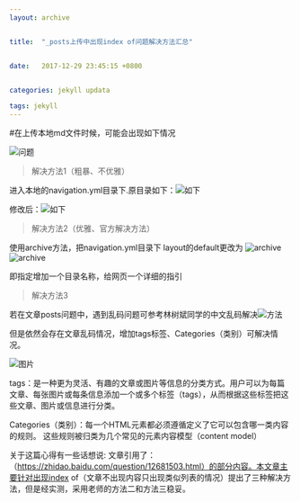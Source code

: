 ```yaml
---
layout: archive


title:  "_posts上传中出现index of问题解决方法汇总"


date:   2017-12-29 23:45:15 +0800


categories: jekyll updata

tags: jekyll
---
```


#在上传本地md文件时候，可能会出现如下情况

![问题](https://github.com/Heresy007/Heresy007.github.io/blob/master/images/index.png?raw=true)

> 解决方法1（粗暴、不优雅）

进入本地的navigation.yml目录下.原目录如下：![如下](https://github.com/Heresy007/Heresy007.github.io/blob/master/images/%E5%BE%AE%E4%BF%A1%E6%88%AA%E5%9B%BE_20180101222610.png?raw=true)

修改后：![如下](https://github.com/Heresy007/Heresy007.github.io/blob/master/images/%E5%BE%AE%E4%BF%A1%E6%88%AA%E5%9B%BE_20180101222552.png?raw=true)
> 解决方法2（优雅、官方解决方法）

使用archive方法，把navigation.yml目录下 layout的default更改为 ![archive](https://github.com/Heresy007/Heresy007.github.io/blob/master/images/%E5%BE%AE%E4%BF%A1%E6%88%AA%E5%9B%BE_20180101225343.png?raw=true)
![archive](https://github.com/Heresy007/Heresy007.github.io/blob/master/images/Y6X0R3U@VVNWUV~PD108%7D88.png?raw=true)

即指定增加一个目录名称，给网页一个详细的指引
> 解决方法3

若在文章posts问题中，遇到乱码问题可参考林树斌同学的中文乱码解决![方法](https://treeice.github.io/posts/jekyll/JekyllChineseName/)

但是依然会存在文章乱码情况，增加tags标签、Categories（类别）可解决情况。


![图片](https://github.com/Heresy007/Heresy007.github.io/blob/master/images/tags.png?raw=true)

tags：是一种更为灵活、有趣的文章或图片等信息的分类方式。用户可以为每篇文章、每张图片或每条信息添加一个或多个标签（tags），从而根据这些标签把这些文章、图片或信息进行分类。

Categories（类别）：每一个HTML元素都必须遵循定义了它可以包含哪一类内容的规则。 这些规则被归类为几个常见的元素内容模型（content model）


关于这篇心得有一些话想说:
文章引用了：（https://zhidao.baidu.com/question/12681503.html）的部分内容。本文章主要针对出现index of（文章不出现内容只出现类似列表的情况）提出了三种解决方法，但是经实测，采用老师的方法二和方法三稳妥。
